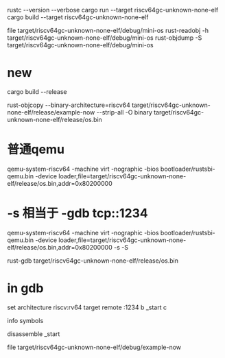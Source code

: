rustc --version --verbose
cargo run --target riscv64gc-unknown-none-elf
cargo build --target riscv64gc-unknown-none-elf

file target/riscv64gc-unknown-none-elf/debug/mini-os
rust-readobj -h target/riscv64gc-unknown-none-elf/debug/mini-os
rust-objdump -S target/riscv64gc-unknown-none-elf/debug/mini-os


# new
cargo build --release

rust-objcopy --binary-architecture=riscv64 target/riscv64gc-unknown-none-elf/release/example-now --strip-all -O binary target/riscv64gc-unknown-none-elf/release/os.bin

# 普通qemu
qemu-system-riscv64 -machine virt -nographic -bios bootloader/rustsbi-qemu.bin -device loader,file=target/riscv64gc-unknown-none-elf/release/os.bin,addr=0x80200000
# -s 相当于 -gdb tcp::1234
qemu-system-riscv64 -machine virt -nographic -bios bootloader/rustsbi-qemu.bin -device loader,file=target/riscv64gc-unknown-none-elf/release/os.bin,addr=0x80200000 -s -S 

rust-gdb target/riscv64gc-unknown-none-elf/release/os.bin


# in gdb
set architecture riscv:rv64
target remote :1234
b _start
c

info symbols

disassemble _start

file target/riscv64gc-unknown-none-elf/debug/example-now
